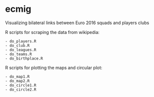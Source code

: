 # ecmig
Visualizing bilateral links between Euro 2016 squads and players clubs

R scripts for scraping the data from wikipedia: 

    - do_players.R
    - do_club.R
    - do_leagues.R
    - do_teams.R
    - do_birthplace.R

R scripts for plotting the maps and circular plot:

    - do_map1.R
    - do_map2.R
    - do_circle1.R
    - do_circle2.R
